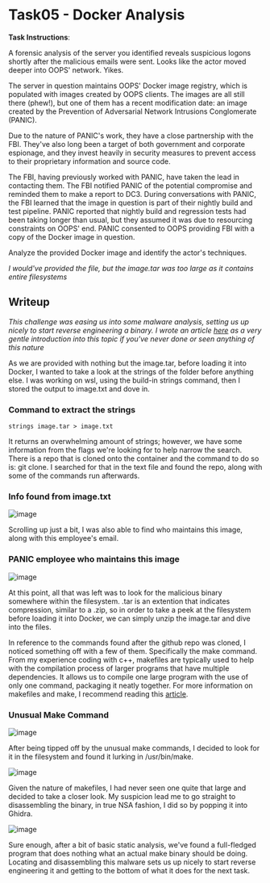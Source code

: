 # Task05 - Docker Analysis

**Task Instructions**:

A forensic analysis of the server you identified reveals suspicious logons shortly after the malicious emails were sent. Looks like the actor moved deeper into OOPS' network. Yikes.

The server in question maintains OOPS' Docker image registry, which is populated with images created by OOPS clients. The images are all still there (phew!), but one of them has a recent modification date: an image created by the Prevention of Adversarial Network Intrusions Conglomerate (PANIC).

Due to the nature of PANIC's work, they have a close partnership with the FBI. They've also long been a target of both government and corporate espionage, and they invest heavily in security measures to prevent access to their proprietary information and source code.

The FBI, having previously worked with PANIC, have taken the lead in contacting them. The FBI notified PANIC of the potential compromise and reminded them to make a report to DC3. During conversations with PANIC, the FBI learned that the image in question is part of their nightly build and test pipeline. PANIC reported that nightly build and regression tests had been taking longer than usual, but they assumed it was due to resourcing constraints on OOPS' end. PANIC consented to OOPS providing FBI with a copy of the Docker image in question.

Analyze the provided Docker image and identify the actor's techniques.

*I would've provided the file, but the image.tar was too large as it contains entire filesystems*

## Writeup

*This challenge was easing us into some malware analysis, setting us up nicely to start reverse engineering a binary. I wrote an article [here] as a very gentle introduction into this topic if you've never done or seen anything of this nature*

As we are provided with nothing but the image.tar, before loading it into Docker, I wanted to take a look at the strings of the folder before anything else. I was working on wsl, using the build-in strings command, then I stored the output to image.txt and dove in.

### Command to extract the strings
```
strings image.tar > image.txt
```

It returns an overwhelming amount of strings; however, we have some information from the flags we're looking for to help narrow the search. There is a repo that is cloned onto the container and the command to do so is: git clone. I searched for that in the text file and found the repo, along with some of the commands run afterwards.

### Info found from image.txt
![image](https://user-images.githubusercontent.com/66766340/146481906-ee273079-7d06-4e77-beb8-6c1961c7aa63.png)

Scrolling up just a bit, I was also able to find who maintains this image, along with this employee's email.

### PANIC employee who maintains this image
![image](https://user-images.githubusercontent.com/66766340/146482069-c59e5eed-36e6-4a43-9182-662528cfb189.png)

At this point, all that was left was to look for the malicious binary somewhere within the filesystem. .tar is an extention that indicates compression, similar to a .zip, so in order to take a peek at the filesystem before loading it into Docker, we can simply unzip the image.tar and dive into the files.

In reference to the commands found after the github repo was cloned, I noticed something off with a few of them. Specifically the make command. From my experience coding with c++, makefiles are typically used to help with the compilation process of larger programs that have multiple dependencies. It allows us to compile one large program with the use of only one command, packaging it neatly together. For more information on makefiles and make, I recommend reading this [article].

### Unusual Make Command
![image](https://user-images.githubusercontent.com/66766340/146482533-498dfaca-7d10-41e8-b573-3512deb0936d.png)

After being tipped off by the unusual make commands, I decided to look for it in the filesystem and found it lurking in /usr/bin/make.

![image](https://user-images.githubusercontent.com/66766340/146482842-f4b2a99b-ac1f-451c-a1ff-29739c199c82.png)

Given the nature of makefiles, I had never seen one quite that large and decided to take a closer look. My suspicion lead me to go straight to disassembling the binary, in true NSA fashion, I did so by popping it into Ghidra. 

![image](https://user-images.githubusercontent.com/66766340/146483267-accba269-7ff3-47c5-8da6-6732a5829c8f.png)

Sure enough, after a bit of basic static analysis, we've found a full-fledged program that does nothing what an actual make binary should be doing. Locating and disassembling this malware sets us up nicely to start reverse engineering it and getting to the bottom of what it does for the next task. 

[here]: https://gabertan-colton.medium.com/practical-malware-analysis-basic-static-techniques-8897bd21b9e6
[article]: https://makefiletutorial.com/
[Ghidra]: https://ghidra-sre.org/
